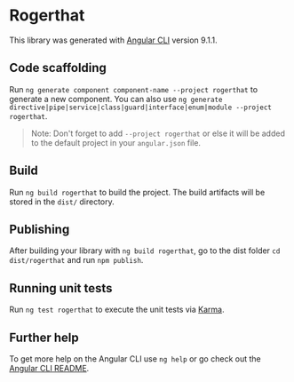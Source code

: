 # Rogerthat

This library was generated with [Angular CLI](https://github.com/angular/angular-cli) version 9.1.1.

## Code scaffolding

Run `ng generate component component-name --project rogerthat` to generate a new component. You can also use `ng generate directive|pipe|service|class|guard|interface|enum|module --project rogerthat`.
> Note: Don't forget to add `--project rogerthat` or else it will be added to the default project in your `angular.json` file. 

## Build

Run `ng build rogerthat` to build the project. The build artifacts will be stored in the `dist/` directory.

## Publishing

After building your library with `ng build rogerthat`, go to the dist folder `cd dist/rogerthat` and run `npm publish`.

## Running unit tests

Run `ng test rogerthat` to execute the unit tests via [Karma](https://karma-runner.github.io).

## Further help

To get more help on the Angular CLI use `ng help` or go check out the [Angular CLI README](https://github.com/angular/angular-cli/blob/master/README.md).

